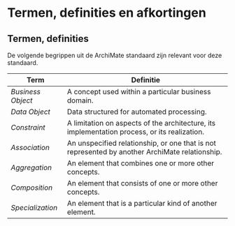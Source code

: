 # Termen, definities en afkortingen

## Termen, definities

De volgende begrippen uit de ArchiMate standaard zijn relevant voor deze standaard.

| Term                   | Definitie                                                                                                                                             |
| ---------------------- | ----------------------------------------------------------------------------------------------------------------------------------------------------- |
| <dfn>Business Object</dfn>       | A concept used within a particular business domain.          |
| <dfn>Data Object</dfn>       | Data structured for automated processing.          |
| <dfn>Constraint</dfn> | A limitation on aspects of the architecture, its implementation process, or its realization. |
| <dfn>Association</dfn> | An unspecified relationship, or one that is not represented by another ArchiMate relationship. |
| <dfn>Aggregation</dfn> | An element that combines one or more other concepts. |
| <dfn>Composition</dfn> | An element that consists of one or more other concepts. |
| <dfn>Specialization</dfn> | An element that is a particular kind of another element. |